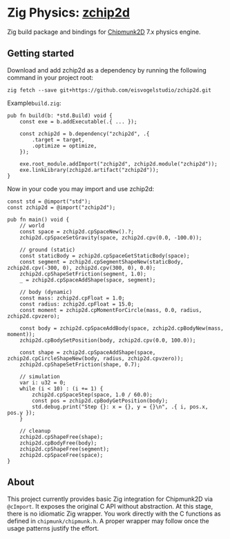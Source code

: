 # Zig Physics: [zchip2d](https://github.com/eisvogelstudio/zchip2d)

Zig build package and bindings for [Chipmunk2D](https://github.com/slembcke/Chipmunk2D) 7.x physics engine.

## Getting started

Download and add zchip2d as a dependency by running the following command in your project root:

```
zig fetch --save git+https://github.com/eisvogelstudio/zchip2d.git
```

Example`build.zig`:

```zig
pub fn build(b: *std.Build) void {
    const exe = b.addExecutable(.{ ... });

    const zchip2d = b.dependency("zchip2d", .{
        .target = target,
        .optimize = optimize,
    });

    exe.root_module.addImport("zchip2d", zchip2d.module("zchip2d"));
    exe.linkLibrary(zchip2d.artifact("zchip2d"));
}
```

Now in your code you may import and use zchip2d:

```zig
const std = @import("std");
const zchip2d = @import("zchip2d");

pub fn main() void {
    // world
    const space = zchip2d.cpSpaceNew().?;
    zchip2d.cpSpaceSetGravity(space, zchip2d.cpv(0.0, -100.0));

    // ground (static)
    const staticBody = zchip2d.cpSpaceGetStaticBody(space);
    const segment = zchip2d.cpSegmentShapeNew(staticBody, zchip2d.cpv(-300, 0), zchip2d.cpv(300, 0), 0.0);
    zchip2d.cpShapeSetFriction(segment, 1.0);
    _ = zchip2d.cpSpaceAddShape(space, segment);

    // body (dynamic)
    const mass: zchip2d.cpFloat = 1.0;
    const radius: zchip2d.cpFloat = 15.0;
    const moment = zchip2d.cpMomentForCircle(mass, 0.0, radius, zchip2d.cpvzero);

    const body = zchip2d.cpSpaceAddBody(space, zchip2d.cpBodyNew(mass, moment));
    zchip2d.cpBodySetPosition(body, zchip2d.cpv(0.0, 100.0));

    const shape = zchip2d.cpSpaceAddShape(space, zchip2d.cpCircleShapeNew(body, radius, zchip2d.cpvzero));
    zchip2d.cpShapeSetFriction(shape, 0.7);

    // simulation
    var i: u32 = 0;
    while (i < 10) : (i += 1) {
        zchip2d.cpSpaceStep(space, 1.0 / 60.0);
        const pos = zchip2d.cpBodyGetPosition(body);
        std.debug.print("Step {}: x = {}, y = {}\n", .{ i, pos.x, pos.y });
    }

    // cleanup
    zchip2d.cpShapeFree(shape);
    zchip2d.cpBodyFree(body);
    zchip2d.cpShapeFree(segment);
    zchip2d.cpSpaceFree(space);
}
```

## About

This project currently provides basic Zig integration for Chipmunk2D via `@cImport`. It exposes the original C API without abstraction. At this stage, there is no idiomatic Zig wrapper. You work directly with the C functions as defined in `chipmunk/chipmunk.h`. A proper wrapper may follow once the usage patterns justify the effort.
